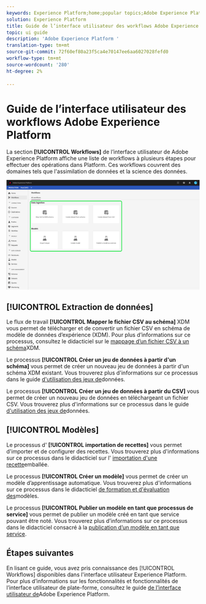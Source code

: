 ```yaml
---
keywords: Experience Platform;home;popular topics;Adobe Experience Platform;user guide;ui guide;workflows ui guide;workflows;workflows user guide;
solution: Experience Platform
title: Guide de l’interface utilisateur des workflows Adobe Experience Platform
topic: ui guide
description: 'Adobe Experience Platform '
translation-type: tm+mt
source-git-commit: 72f60ef80a23f5ca4e70147ee6aa6027028fefd0
workflow-type: tm+mt
source-wordcount: '280'
ht-degree: 2%

---
```



# Guide de l’interface utilisateur des workflows Adobe Experience Platform

La section **[!UICONTROL Workflows]** de l’interface utilisateur de Adobe Experience Platform affiche une liste de workflows à plusieurs étapes pour effectuer des opérations dans Platform. Ces workflows couvrent des domaines tels que l&#39;assimilation de données et la science des données.

![workflows](./images/workflows/workflows.png)

## [!UICONTROL Extraction de données]

Le flux de travail **[!UICONTROL Mapper le fichier CSV au schéma]** XDM vous permet de télécharger et de convertir un fichier CSV en schéma de modèle de données d’expérience (XDM). Pour plus d’informations sur ce processus, consultez le didacticiel sur le [mappage d’un fichier CSV à un schéma](../ingestion/tutorials/map-a-csv-file.md)XDM.

Le processus **[!UICONTROL Créer un jeu de données à partir d&#39;un schéma]** vous permet de créer un nouveau jeu de données à partir d&#39;un schéma XDM existant. Vous trouverez plus d&#39;informations sur ce processus dans le guide [d&#39;utilisation des jeux de](../catalog/datasets/user-guide.md#schema)données.

Le processus **[!UICONTROL Créer un jeu de données à partir du CSV]** vous permet de créer un nouveau jeu de données en téléchargeant un fichier CSV. Vous trouverez plus d&#39;informations sur ce processus dans le guide [d&#39;utilisation des jeux de](../catalog/datasets/user-guide.md#csv)données.

## [!UICONTROL Modèles]

Le processus d&#39; **[!UICONTROL importation de recettes]** vous permet d&#39;importer et de configurer des recettes. Vous trouverez plus d&#39;informations sur ce processus dans le didacticiel sur l&#39; [importation d&#39;une recette](../data-science-workspace/models-recipes/import-packaged-recipe-ui.md)emballée.

Le processus **[!UICONTROL Créer un modèle]** vous permet de créer un modèle d’apprentissage automatique. Vous trouverez plus d&#39;informations sur ce processus dans le didacticiel [de formation et d&#39;évaluation des](../data-science-workspace/models-recipes/train-evaluate-model-ui.md)modèles.

Le processus **[!UICONTROL Publier un modèle en tant que processus de service]** vous permet de publier un modèle créé en tant que service pouvant être noté. Vous trouverez plus d’informations sur ce processus dans le didacticiel consacré à la [publication d’un modèle en tant que service](../data-science-workspace/models-recipes/publish-model-service-ui.md).

## Étapes suivantes

En lisant ce guide, vous avez pris connaissance des [!UICONTROL Workflows] disponibles dans l&#39;interface utilisateur Experience Platform. Pour plus d’informations sur les fonctionnalités et fonctionnalités de l’interface utilisateur de plate-forme, consultez le guide [de l’interface utilisateur de](ui-guide.md)Adobe Experience Platform.